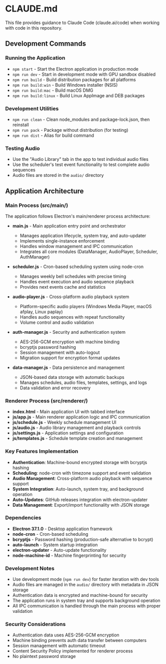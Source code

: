 # CLAUDE.md

This file provides guidance to Claude Code (claude.ai/code) when working with code in this repository.

## Development Commands

### Running the Application
- `npm start` - Start the Electron application in production mode
- `npm run dev` - Start in development mode with GPU sandbox disabled
- `npm run build` - Build distribution packages for all platforms
- `npm run build:win` - Build Windows installer (NSIS)
- `npm run build:mac` - Build macOS DMG
- `npm run build:linux` - Build Linux AppImage and DEB packages

### Development Utilities
- `npm run clean` - Clean node_modules and package-lock.json, then reinstall
- `npm run pack` - Package without distribution (for testing)
- `npm run dist` - Alias for build command

### Testing Audio
- Use the "Audio Library" tab in the app to test individual audio files
- Use the scheduler's test event functionality to test complete audio sequences
- Audio files are stored in the `audio/` directory

## Application Architecture

### Main Process (src/main/)
The application follows Electron's main/renderer process architecture:

- **main.js** - Main application entry point and orchestrator
  - Manages application lifecycle, system tray, and auto-updater
  - Implements single-instance enforcement
  - Handles window management and IPC communication
  - Integrates all core modules (DataManager, AudioPlayer, Scheduler, AuthManager)

- **scheduler.js** - Cron-based scheduling system using node-cron
  - Manages weekly bell schedules with precise timing
  - Handles event execution and audio sequence playback
  - Provides next events cache and statistics

- **audio-player.js** - Cross-platform audio playback system
  - Platform-specific audio players (Windows Media Player, macOS afplay, Linux paplay)
  - Handles audio sequences with repeat functionality
  - Volume control and audio validation

- **auth-manager.js** - Security and authentication system
  - AES-256-GCM encryption with machine binding
  - bcryptjs password hashing
  - Session management with auto-logout
  - Migration support for encryption format updates

- **data-manager.js** - Data persistence and management
  - JSON-based data storage with automatic backups
  - Manages schedules, audio files, templates, settings, and logs
  - Data validation and error recovery

### Renderer Process (src/renderer/)
- **index.html** - Main application UI with tabbed interface
- **js/app.js** - Main renderer application logic and IPC communication
- **js/schedule.js** - Weekly schedule management UI
- **js/audio.js** - Audio library management and playback controls
- **js/settings.js** - Application settings and configuration
- **js/templates.js** - Schedule template creation and management

### Key Features Implementation
- **Authentication**: Machine-bound encrypted storage with bcryptjs hashing
- **Scheduling**: node-cron with timezone support and event validation
- **Audio Management**: Cross-platform audio playback with sequence support
- **System Integration**: Auto-launch, system tray, and background operation
- **Auto-Updates**: GitHub releases integration with electron-updater
- **Data Management**: Export/import functionality with JSON storage

### Dependencies
- **Electron 37.1.0** - Desktop application framework
- **node-cron** - Cron-based scheduling
- **bcryptjs** - Password hashing (production-safe alternative to bcrypt)
- **auto-launch** - System startup integration
- **electron-updater** - Auto-update functionality
- **node-machine-id** - Machine fingerprinting for security

### Development Notes
- Use development mode (`npm run dev`) for faster iteration with dev tools
- Audio files are managed in the `audio/` directory with metadata in JSON storage
- Authentication data is encrypted and machine-bound for security
- The application runs in system tray and supports background operation
- All IPC communication is handled through the main process with proper validation

### Security Considerations
- Authentication data uses AES-256-GCM encryption
- Machine binding prevents auth data transfer between computers
- Session management with automatic timeout
- Content Security Policy implemented for renderer process
- No plaintext password storage